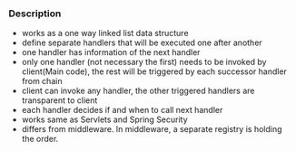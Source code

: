 ### Description

- works as a one way linked list data structure 
- define separate handlers that will be executed one after another
- one handler has information of the next handler
- only one handler (not necessary the first) needs to be invoked by client(Main code), the rest will be triggered by each successor handler from chain
- client can invoke any handler, the other triggered handlers are transparent to client
- each handler decides if and when to call next handler
- works same as Servlets and Spring Security
- differs from middleware. In middleware, a separate registry is holding the order.
 